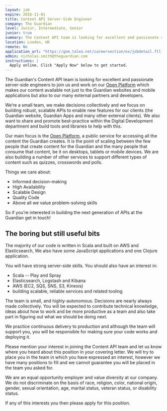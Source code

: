 ```yaml
---
layout: job
expire: 2016-11-01
title: Content API Server-Side Engineer
company: The Guardian
level: Junior, Intermediate, Senior
junior: true
summary: The Content API team is looking for excellent and passionate server-side engineers to join us and work on our Open Platform which makes our content available not just to the Guardian websites and mobile applications but also to our many external partners and developers.
location: London, UK
remote: No
application_url: "https://gnm.taleo.net/careersection/ex/jobdetail.ftl?job=KIN00002J&src=DevelopersSite"
admin: nicholas.smith@theguardian.com
instructions: |
  Apply online. Click "Apply Now" below to get started.
---
```


<!-- break -->
 
The Guardian's Content API team is looking for excellent and passionate server-side engineers to join us and work on our [Open Platform](http://open-platform.theguardian.com/) which makes our content available not just to the Guardian websites and mobile applications but also to our many external partners and developers.

We’re a small team, we make decisions collectively and we focus on building robust, scalable APIs to enable new features for our clients (the Guardian website, Guardian Apps and many other external clients). We also want to share and promote best-practice within the Digital Development department and build tools and libraries to help with this.

Our main focus is the [Open Platform](http://open-platform.theguardian.com/), a public service for accessing all the content the Guardian creates. It is the point of scaling between the few people that create content for the Guardian and the many people that consume that content, be it on desktops, tablets or mobile devices. We are also building a number of other services to support different types of content such as quizzes, crosswords and polls.

Things we care about:

- Informed decision-making
- High Availability
- Scalable Design
- Quality Code
- Above all we value problem-solving skills

So if you’re interested in building the next generation of APIs at the Guardian get in touch!

The boring but still useful bits
---------------------------------------

The majority of our code is written in Scala and built on AWS and Elasticsearch, We also have some JavaScript applications and one Clojure application.

You will have strong server-side skills. You should also have an interest in:

- Scala -- Play and Spray
- Elasticsearch, Logstash and Kibana
- AWS (EC2, SQS, SNS, S3, Kinesis)
- building scalable, reliable services and related tooling

The team is small, and highly-autonomous. Decisions are nearly always made collectively. You will be expected to contribute technical knowledge, ideas about how to work and be more productive as a team and also take part in figuring out what we should be doing next.

We practice continuous delivery to production and although the team will support you, you will be responsible for making sure your code works and deploying it.

Please mention your interest in joining the Content API team and let us know where you heard about this position in your covering letter. We will try to place you in the team in which you have expressed an interest, however we have many positions to fill and we cannot guarantee you will be placed in the team you asked for.

We are an equal opportunity employer and value diversity at our company. We do not discriminate on the basis of race, religion, color, national origin, gender, sexual orientation, age, marital status, veteran status, or disability status.

If any of this interests you then please apply for this position.

